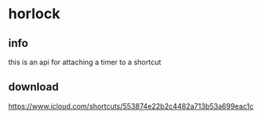 # horlock
## info
this is an api for attaching a timer to a shortcut

## download
https://www.icloud.com/shortcuts/553874e22b2c4482a713b53a699eac1c

